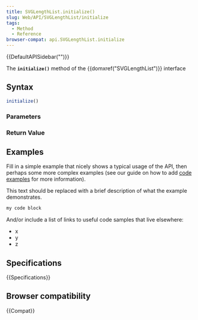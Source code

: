 ```yaml
---
title: SVGLengthList.initialize()
slug: Web/API/SVGLengthList/initialize
tags:
  - Method
  - Reference
browser-compat: api.SVGLengthList.initialize
---
```

{{DefaultAPISidebar("")}}

The **`initialize()`** method of the {{domxref("SVGLengthList")}} interface 

## Syntax

```js
initialize()
```

### Parameters



### Return Value



## Examples

Fill in a simple example that nicely shows a typical usage of the API, then perhaps some more complex examples (see our guide on how to add [code examples](/en-US/docs/MDN/Contribute/Structures/Code_examples) for more information).

This text should be replaced with a brief description of what the example demonstrates.

```js
my code block
```

And/or include a list of links to useful code samples that live elsewhere:

*   x
*   y
*   z

## Specifications

{{Specifications}}

## Browser compatibility

{{Compat}}

